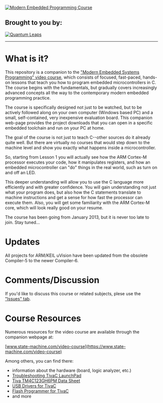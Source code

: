 [![Modern Embedded Programming Course](img/thumbnail.jpg)](https://www.youtube.com/playlist?list=PLPW8O6W-1chwyTzI3BHwBLbGQoPFxPAPM)


## Brought to you by:
[![Quantum Leaps](https://www.state-machine.com/attachments/logo_ql_400.png)](https://www.state-machine.co)

---------------------------------------------------------------------
# What is it?
This repository is a companion to the ["Modern Embedded Systems Programming" video course](https://www.youtube.com/playlist?list=PLPW8O6W-1chwyTzI3BHwBLbGQoPFxPAPM),
which consists of focused, fast-paced, hands-on lessons that teach you how to program embedded microcontrollers in C. The course begins with the fundamentals, but gradually covers increasingly advanced concepts all the way to the contemporary modern embedded programming practice.

The course is specifically designed not just to be watched, but to be actively followed along on your own computer (Windows based PC) and a small, self-contained, very inexpensive evaluation board. This companion web-page provides the project downloads that you can open in a specific embedded toolchain and run on your PC at home.

The goal of the course is not just to teach C--other sources do it already quite well. But there are virtually no courses that would step down to the machine level and show you exactly what happens inside a microcontroller.

So, starting from Lesson 1 you will actually see how the ARM Cortex-M processor executes your code, how it manipulates registers, and how an embedded microcontroller can "do" things in the real world, such as turn on and off an LED.

This deeper understanding will allow you to use the C language more efficiently and with greater confidence. You will gain understanding not just what your program does, but also how the C statements translate to machine instructions and get a sense for how fast the processor can execute them. Also, you will get some familiarity with the ARM Cortex-M core, which will look really good on your resume.

The course has been going from January 2013, but it is never too late to join. Stay tuned...


# Updates
All projects for ARM/KEIL uVision have been updated from the obsolete Compiler-5 to the newer Compiler-6.


# Comments/Discussion
If you'd like to discuss this course or related subjects, plese use the ["Issues" tab](https://github.com/QuantumLeaps/modern-embedded-course/issues).


# Course Resources
Numerous resources for the video course are available through the companion webpage at:

[www.state-machine.com/video-course](https://www.state-machine.com/video-course)

Among others, you can find there:
- information about the hardware (board, logic analyzer, etc.)
- [Troubleshooting TivaC LaunchPad](https://www.state-machine.com/course/AN_Troubleshooting_TivaC.pdf)
- [Tiva TM4C123GH6PM Data Sheet](https://www.state-machine.com/course/TM4C123GH6PM_Datasheet.pdf)
- [USB Drivers for TivaC](https://www.state-machine.com/course/MDK_Stellaris_ICDI_AddOn.exe)
- [Flash Programmer for TivaC](https://www.ti.com/tool/LMFLASHPROGRAMMER)
- and more


